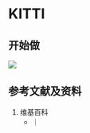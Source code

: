 # KITTI

## 开始做

![](/images/基本数据类型/经典数据集/点云/KITTI/01.jpg)

## 参考文献及资料

1. 维基百科
	- [](https://en.wikipedia.org/wiki/) ｜ [](https://zh.wikipedia.org/wiki/) 

